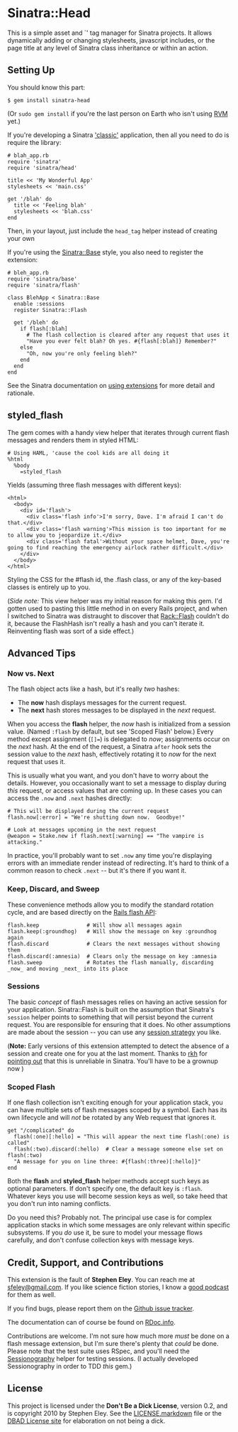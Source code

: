 Sinatra::Head
=============
             
This is a simple asset and `<head>' tag manager for Sinatra projects.  It allows dynamically adding or 
changing stylesheets, javascript includes, or the page title at any level of Sinatra class inheritance 
or within an action.

Setting Up
----------
You should know this part:
    
    $ gem install sinatra-head

(Or `sudo gem install` if you're the last person on Earth who isn't using [RVM][6] yet.)

If you're developing a Sinatra ['classic'][7] application, then all you need to do is require the library:

    # blah_app.rb
    require 'sinatra'
    require 'sinatra/head'
    
    title << 'My Wonderful App'
    stylesheets << 'main.css'
      
    get '/blah' do
      title << 'Feeling blah'
      stylesheets << 'blah.css'
    end
    
Then, in your layout, just include the `head_tag` helper instead of creating your own 

If you're using the [Sinatra::Base][7] style, you also need to register the extension:

    # bleh_app.rb
    require 'sinatra/base'
    require 'sinatra/flash'
    
    class BlehApp < Sinatra::Base
      enable :sessions
      register Sinatra::Flash
      
      get '/bleh' do
        if flash[:blah]
          # The flash collection is cleared after any request that uses it
          "Have you ever felt blah? Oh yes. #{flash[:blah]} Remember?"
        else
          "Oh, now you're only feeling bleh?"
        end
      end
    end
    
See the Sinatra documentation on [using extensions][8] for more detail and rationale.

styled_flash
------------
The gem comes with a handy view helper that iterates through current flash messages and renders them in styled HTML:

    # Using HAML, 'cause the cool kids are all doing it
    %html
      %body
        =styled_flash

Yields (assuming three flash messages with different keys):

    <html>
      <body>
        <div id='flash'>
          <div class='flash info'>I'm sorry, Dave. I'm afraid I can't do that.</div>
          <div class='flash warning'>This mission is too important for me to allow you to jeopardize it.</div>
          <div class='flash fatal'>Without your space helmet, Dave, you're going to find reaching the emergency airlock rather difficult.</div>
        </div>
      </body>
    </html>
          
Styling the CSS for the #flash id, the .flash class, or any of the key-based classes is entirely up to you.  

(_Side note:_ This view helper was my initial reason for making this gem. I'd gotten used to pasting this little method in on every Rails project, and when I switched to Sinatra was distraught to discover that [Rack::Flash][2] couldn't do it, because the FlashHash isn't really a hash and you can't iterate it. Reinventing flash was sort of a side effect.)

Advanced Tips
-------------
### Now vs. Next
The flash object acts like a hash, but it's really _two_ hashes:

* The **now** hash displays messages for the current request.
* The **next** hash stores messages to be displayed in the _next_ request.

When you access the **flash** helper, the _now_ hash is initialized from a session value.  (Named `:flash` by default, but see 'Scoped Flash' below.)  Every method except assignment (`[]=`) is delegated to _now_; assignments occur on the _next_ hash.  At the end of the request, a Sinatra `after` hook sets the session value to the _next_ hash, effectively rotating it to _now_ for the next request that uses it.

This is usually what you want, and you don't have to worry about the details.  However, you occasionally want to set a message to display during _this_ request, or access values that are coming up.  In these cases you can access the `.now` and `.next` hashes directly:

    # This will be displayed during the current request
    flash.now[:error] = "We're shutting down now.  Goodbye!"
    
    # Look at messages upcoming in the next request
    @weapon = Stake.new if flash.next[:warning] == "The vampire is attacking."
    
In practice, you'll probably want to set `.now` any time you're displaying errors with an immediate render instead of redirecting.  It's hard to think of a common reason to check `.next` -- but it's there if you want it.

### Keep, Discard, and Sweep
These convenience methods allow you to modify the standard rotation cycle, and are based directly on the [Rails flash API][4]:

    flash.keep               # Will show all messages again
    flash.keep(:groundhog)   # Will show the message on key :groundhog again
    flash.discard            # Clears the next messages without showing them
    flash.discard(:amnesia)  # Clears only the message on key :amnesia
    flash.sweep              # Rotates the flash manually, discarding _now_ and moving _next_ into its place

### Sessions
The basic _concept_ of flash messages relies on having an active session for your application. Sinatra::Flash is built on the assumption that Sinatra's `session` helper points to something that will persist beyond the current request. You are responsible for ensuring that it does.  No other assumptions are made about the session -- you can use any [session strategy][17] you like.

(**Note:** Early versions of this extension attempted to detect the absence of a session and create one for you at the last moment. Thanks to [rkh][15] for [pointing out][16] that this is unreliable in Sinatra. You'll have to be a grownup now )

### Scoped Flash
If one flash collection isn't exciting enough for your application stack, you can have multiple sets of flash messages scoped by a symbol. Each has its own lifecycle and will _not_ be rotated by any Web request that ignores it.

    get "/complicated" do
      flash(:one)[:hello] = "This will appear the next time flash(:one) is called"
      flash(:two).discard(:hello)  # Clear a message someone else set on flash(:two)
      "A message for you on line three: #{flash(:three)[:hello]}"
    end

Both the **flash** and **styled_flash** helper methods accept such keys as optional parameters. If don't specify one, the default key is `:flash`.  Whatever keys you use will become session keys as well, so take heed that you don't run into naming conflicts.

Do you need this? Probably not. The principal use case is for complex application stacks in which some messages are only relevant within specific subsystems. If you _do_ use it, be sure to model your message flows carefully, and don't confuse collection keys with message keys.

Credit, Support, and Contributions
----------------------------------
This extension is the fault of **Stephen Eley**. You can reach me at <sfeley@gmail.com>. If you like science fiction stories, I know a [good podcast][9] for them as well.

If you find bugs, please report them on the [Github issue tracker][10]. 

The documentation can of course be found on [RDoc.info][11].

Contributions are welcome. I'm not sure how much more _must_ be done on a flash message extension, but I'm sure there's plenty that _could_ be done.  Please note that the test suite uses RSpec, and you'll need the [Sessionography][14] helper for testing sessions.  (I actually developed Sessionography in order to TDD _this_ gem.)

License
-------
This project is licensed under the **Don't Be a Dick License**, version 0.2, and is copyright 2010 by Stephen Eley. See the [LICENSE.markdown][12] file or the [DBAD License site][13] for elaboration on not being a dick.


[1]: http://sinatrarb.com
[2]: http://nakajima.github.com/rack-flash/
[3]: http://api.rubyonrails.org/classes/ActionController/Flash.html
[4]: http://api.rubyonrails.org/classes/ActionController/Flash/FlashHash.html
[5]: http://yardoc.org
[6]: http://rvm.beginrescueend.com
[7]: https://sinatra.lighthouseapp.com/projects/9779/tickets/240-sinatrabase-vs-sinatradefault-vs-sinatraapplication
[8]: http://www.sinatrarb.com/extensions-wild.html
[9]: http://escapepod.org
[10]: http://github.com/SFEley/sinatra-flash/issues
[11]: http://rdoc.info/projects/SFEley/sinatra-flash
[12]: http://github.com/SFEley/sinatra-flash/blob/master/LICENSE.markdown
[13]: http://dbad-license.org
[14]: http://github.com/SFEley/sinatra-sessionography
[15]: http://github.com/rkh
[16]: http://github.com/SFEley/sinatra-flash/issues/issue/1
[17]: http://www.sinatrarb.com/faq.html#sessions
